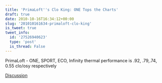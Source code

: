```yaml
---
title: 'PrimaLoft''s Clo King: ONE Tops the Charts'
draft: true
date: 2010-10-16T16:34:12+00:00
slug: '201010161634-primaloft-clo-king'
is_tweet: true
tweet_info:
  id: '27526940623'
  type: 'post'
  is_thread: False
---
```




PrimaLoft - ONE, SPORT, ECO, Infinity thermal performance is .92, .79,.74, 0.55 clo/osy  respectively

[Discussion](https://x.com/sytelus/status/27526940623)
